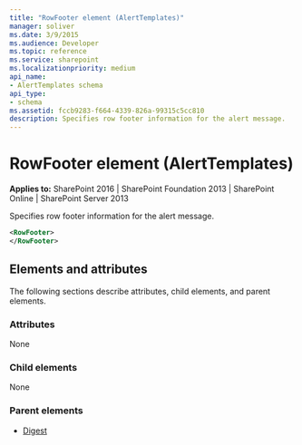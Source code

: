 ```yaml
---
title: "RowFooter element (AlertTemplates)"
manager: soliver
ms.date: 3/9/2015
ms.audience: Developer
ms.topic: reference
ms.service: sharepoint
ms.localizationpriority: medium
api_name:
- AlertTemplates schema
api_type:
- schema
ms.assetid: fccb9283-f664-4339-826a-99315c5cc810
description: Specifies row footer information for the alert message.
---
```


# RowFooter element (AlertTemplates)

**Applies to:** SharePoint 2016 | SharePoint Foundation 2013 | SharePoint Online | SharePoint Server 2013
  
Specifies row footer information for the alert message.
  
```XML
<RowFooter>
</RowFooter>
```

## Elements and attributes

The following sections describe attributes, child elements, and parent elements.

### Attributes

None
  
### Child elements

None
  
### Parent elements

- [Digest](digest-element-alerttemplates.md)
   

